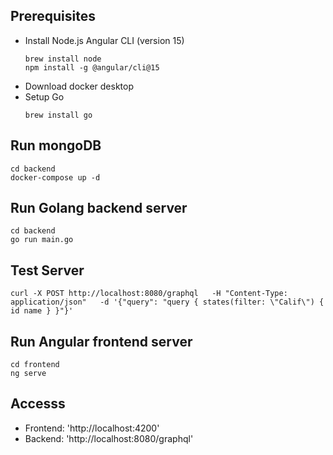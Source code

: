 ## Prerequisites
  * Install Node.js Angular CLI (version 15)
    ```
    brew install node
    npm install -g @angular/cli@15
    ```
  * Download docker desktop
  * Setup Go
    ```
    brew install go
    ```

## Run mongoDB
```
cd backend
docker-compose up -d
```
## Run Golang backend server
```
cd backend
go run main.go
```

## Test Server
```
curl -X POST http://localhost:8080/graphql   -H "Content-Type: application/json"   -d '{"query": "query { states(filter: \"Calif\") { id name } }"}'
```

## Run Angular frontend server
```
cd frontend
ng serve
```

## Accesss
  - Frontend: 'http://localhost:4200'
  - Backend: 'http://localhost:8080/graphql'